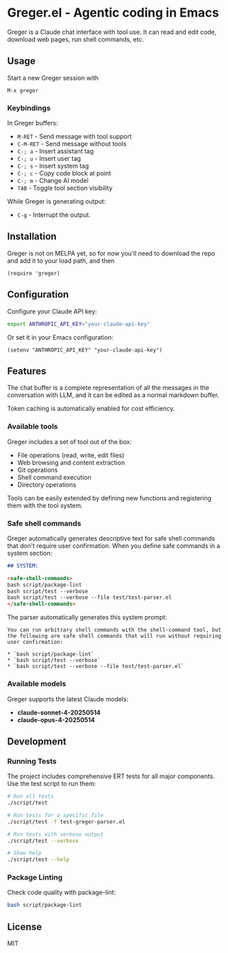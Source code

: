 # Greger.el - Agentic coding in Emacs

Greger is a Claude chat interface with tool use. It can read and edit code, download web pages, run shell commands, etc.

## Usage

Start a new Greger session with

```
M-x greger
```

### Keybindings

In Greger buffers:

- `M-RET` - Send message with tool support
- `C-M-RET` - Send message without tools
- `C-; a` - Insert assistant tag
- `C-; u` - Insert user tag
- `C-; s` - Insert system tag
- `C-; c` - Copy code block at point
- `C-; m` - Change AI model
- `TAB` - Toggle tool section visibility

While Greger is generating output:

- `C-g` - Interrupt the output.

## Installation

Greger is not on MELPA yet, so for now you'll need to download the repo and add it to your load path, and then

``` emacs-lisp
(require 'greger)
```

## Configuration

Configure your Claude API key:

```bash
export ANTHROPIC_API_KEY="your-claude-api-key"
```

Or set it in your Emacs configuration:

```elisp
(setenv "ANTHROPIC_API_KEY" "your-claude-api-key")
```

## Features

The chat buffer is a complete representation of all the messages in the conversation with LLM, and it can be edited as a normal markdown buffer.

Token caching is automatically enabled for cost efficiency.

### Available tools

Greger includes a set of tool out of the box:

- File operations (read, write, edit files)
- Web browsing and content extraction
- Git operations
- Shell command execution
- Directory operations

Tools can be easily extended by defining new functions and registering them with the tool system.

### Safe shell commands

Greger automatically generates descriptive text for safe shell commands that don't require user confirmation. When you define safe commands in a system section:

```markdown
## SYSTEM:

<safe-shell-commands>
bash script/package-lint
bash script/test --verbose
bash script/test --verbose --file test/test-parser.el
</safe-shell-commands>
```

The parser automatically generates this system prompt:

```
You can run arbitrary shell commands with the shell-command tool, but the following are safe shell commands that will run without requiring user confirmation:

* `bash script/package-lint`
* `bash script/test --verbose`
* `bash script/test --verbose --file test/test-parser.el`
```

### Available models

Greger supports the latest Claude models:

- **claude-sonnet-4-20250514**
- **claude-opus-4-20250514**

## Development

### Running Tests

The project includes comprehensive ERT tests for all major components. Use the test script to run them:

```bash
# Run all tests
./script/test

# Run tests for a specific file
./script/test -f test-greger-parser.el

# Run tests with verbose output
./script/test --verbose

# Show help
./script/test --help
```

### Package Linting

Check code quality with package-lint:

```bash
bash script/package-lint
```

## License

MIT
